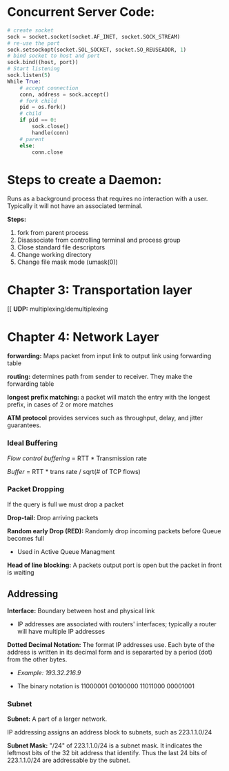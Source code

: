 # Concurrent Server Code:


```python
# create socket
sock = socket.socket(socket.AF_INET, socket.SOCK_STREAM)
# re-use the port
sock.setsockopt(socket.SOL_SOCKET, socket.SO_REUSEADDR, 1)
# bind socket to host and port
sock.bind((host, port))
# Start listening
sock.listen(5)
While True:
	# accept connection
	conn, address = sock.accept()
	# fork child
	pid = os.fork()
	# child
	if pid == 0:
		sock.close()
		handle(conn)
	# parent
	else:
		conn.close
```
 
 # Steps to create a Daemon:

Runs as a background process that requires no interaction with a user. Typically it will not have an associated terminal. 

**Steps:**
1. fork from parent process
2. Disassociate from controlling terminal and process group
3. Close standard file descriptors
4. Change working directory
5. Change file mask mode (umask(0))



# Chapter 3: Transportation layer
[[
**UDP:** multiplexing/demultiplexing

# Chapter 4: Network Layer
**forwarding:** Maps packet from input link to output link using forwarding table

**routing:** determines path from sender to receiver. They make the forwarding table

**longest prefix matching:** a packet will match the entry with the longest prefix, in cases of 2 or more matches

**ATM protocol** provides services such as throughput, delay, and jitter guarantees.

### Ideal Buffering 
*Flow control buffering* = RTT * Transmission rate

*Buffer* = RTT * trans rate / sqrt(# of TCP flows)

### Packet Dropping
If the query is full we must drop a packet 

**Drop-tail:** Drop arriving packets

**Random early Drop (RED):** Randomly drop incoming packets before Queue becomes full
* Used in Active Queue Managment

**Head of line blocking:** A packets output port is open but the packet in front is waiting

## Addressing 

**Interface:** Boundary between host and physical link
* IP addresses are associated with routers' interfaces; typically a router will have multiple IP addresses
 
**Dotted Decimal Notation:** The format IP addresses use. Each byte of the address is written in its decimal form and is separarted by a period (dot) from the other bytes. 
* *Example: 193.32.216.9*

* The binary notation is 11000001 00100000 11011000 00001001

### Subnet

**Subnet:** A part of a larger network.

IP addressing assigns an address block to subnets, such as 223.1.1.0/24

**Subnet Mask:** "/24" of 223.1.1.0/24 is a subnet mask. It indicates the leftmost bits of the 32 bit address that identify. Thus the last 24 bits of 223.1.1.0/24 are addressable by the subnet.



 
 
 
 
 
 
 
 
 
 
 

